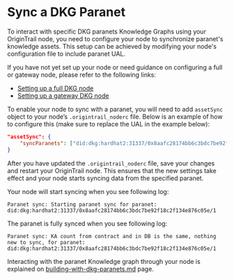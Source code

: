 # Sync a DKG Paranet

To interact with specific DKG paranets Knowledge Graphs using your OriginTrail node, you need to configure your node to synchronize paranet's knowledge assets. This setup can be achieved by modifying your node's configuration file to include paranet UAL.&#x20;

If you have not yet set up your node or need guidance on configuring a full or gateway node, please refer to the following links:

* [Setting up a full DKG node](running-a-full-node.md)
* [Setting up a gateway DKG node](running-a-gateway-node.md)

To enable your node to sync with a paranet, you will need to add `assetSync` object  to your node’s `.origintrail_noderc` file. Below is an example of how to configure this (make sure to replace the UAL in the example below):

```json
"assetSync": {
    "syncParanets": ["did:dkg:hardhat2:31337/0x8aafc28174bb6c3bdc7be92f18c2f134e876c05e/1"]
}
```

After you have updated the `.origintrail_noderc` file, save your changes and restart your OriginTrail node. This ensures that the new settings take effect and your node starts syncing data from the specified paranet.

Your node will start syncing when you see following log:

```
Paranet sync: Starting paranet sync for paranet: did:dkg:hardhat2:31337/0x8aafc28174bb6c3bdc7be92f18c2f134e876c05e/1
```

The paranet is fully synced when you see following log:

```
Paranet sync: KA count from contract and in DB is the same, nothing new to sync, for paranet: did:dkg:hardhat2:31337/0x8aafc28174bb6c3bdc7be92f18c2f134e876c05e/1 
```

Interacting with the paranet Knowledge graph through your node is explained on [building-with-dkg-paranets.md](../autonomous-ai-paranets/building-with-dkg-paranets.md "mention") page.

